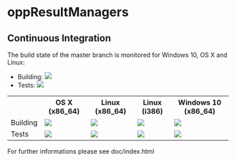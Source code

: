 # oppResultManagers

## Continuous Integration

The build state of the master branch is monitored for Windows 10, OS X and Linux:
* Building:
<a href="https://jenkins.inet.haw-hamburg.de/job/oppResultManagers_Jobs/job/oppResultManagers/lastBuild/"><img src="https://jenkins.inet.haw-hamburg.de/buildStatus/icon?job=oppResultManagers_Jobs/oppResultManagers"></a>
* Tests:
<a href="https://jenkins.inet.haw-hamburg.de/job/oppResultManagers_Jobs/job/oppResultManagers_tests/lastBuild/"><img src="https://jenkins.inet.haw-hamburg.de/buildStatus/icon?job=oppResultManagers_Jobs/oppResultManagers_tests"></a>

<table>
  <tr>
    <th></th>
    <th>OS X (x86_64)</th>
    <th>Linux (x86_64)</th>
    <th>Linux (i386)</th>
    <th>Windows 10 (x86_64)</th>
  </tr>
  <tr>
    <td>Building</td>
    <td><a href="https://jenkins.inet.haw-hamburg.de/job/oppResultManagers_Jobs/job/oppResultManagers/Nodes=mobi10/lastBuild/"><img src="https://jenkins.inet.haw-hamburg.de/buildStatus/icon?job=oppResultManagers_Jobs/oppResultManagers/Nodes=mobi10"></a></td>
    <td><a href="https://jenkins.inet.haw-hamburg.de/job/oppResultManagers_Jobs/job/oppResultManagers/Nodes=inet163/lastBuild/"><img src="https://jenkins.inet.haw-hamburg.de/buildStatus/icon?job=oppResultManagers_Jobs/oppResultManagers/Nodes=inet163"></a></td>
    <td><a href="https://jenkins.inet.haw-hamburg.de/job/oppResultManagers_Jobs/job/oppResultManagers/Nodes=inet162/lastBuild/"><img src="https://jenkins.inet.haw-hamburg.de/buildStatus/icon?job=oppResultManagers_Jobs/oppResultManagers/Nodes=inet162"></a></td>
    <td><a href="https://jenkins.inet.haw-hamburg.de/job/oppResultManagers_Jobs/job/oppResultManagers/Nodes=inet161/lastBuild/"><img src="https://jenkins.inet.haw-hamburg.de/buildStatus/icon?job=oppResultManagers_Jobs/oppResultManagers/Nodes=inet161"></a></td>
  </tr>
  <tr>
    <td>Tests</td>
    <td><a href="https://jenkins.inet.haw-hamburg.de/job/oppResultManagers_Jobs/job/oppResultManagers_tests/Nodes=mobi10/lastBuild/"><img src="https://jenkins.inet.haw-hamburg.de/buildStatus/icon?job=oppResultManagers_Jobs/oppResultManagers_tests/Nodes=mobi10"></a></td>
    <td><a href="https://jenkins.inet.haw-hamburg.de/job/oppResultManagers_Jobs/job/oppResultManagers_tests/Nodes=inet163/lastBuild/"><img src="https://jenkins.inet.haw-hamburg.de/buildStatus/icon?job=oppResultManagers_Jobs/oppResultManagers_tests/Nodes=inet163"></a></td>
    <td><a href="https://jenkins.inet.haw-hamburg.de/job/oppResultManagers_Jobs/job/oppResultManagers_tests/Nodes=inet162/lastBuild/"><img src="https://jenkins.inet.haw-hamburg.de/buildStatus/icon?job=oppResultManagers_Jobs/oppResultManagers_tests/Nodes=inet162"></a></td>
    <td><a href="https://jenkins.inet.haw-hamburg.de/job/oppResultManagers_Jobs/job/oppResultManagers_tests/Nodes=inet161/lastBuild/"><img src="https://jenkins.inet.haw-hamburg.de/buildStatus/icon?job=oppResultManagers_Jobs/oppResultManagers_tests/Nodes=inet161"></a></td>
  </tr>
</table>

For further informations please see doc/index.html